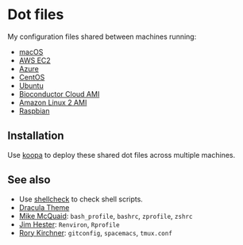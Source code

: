 # Dot files

My configuration files shared between machines running:

- [macOS](https://www.apple.com/macos/)
- [AWS EC2](https://aws.amazon.com/ec2/)
- [Azure](https://azure.microsoft.com/)
- [CentOS](https://www.centos.org/)
- [Ubuntu](https://www.ubuntu.com/)
- [Bioconductor Cloud AMI](https://www.bioconductor.org/help/bioconductor-cloud-ami/)
- [Amazon Linux 2 AMI](https://aws.amazon.com/amazon-linux-2/)
- [Raspbian](https://www.raspbian.org/)

## Installation

Use [koopa](https://github.com/acidgenomics/koopa/) to deploy these shared dot files across multiple machines.

## See also

- Use [shellcheck](https://www.shellcheck.net/) to check shell scripts.
- [Dracula Theme](https://draculatheme.com/)
- [Mike McQuaid](https://github.com/MikeMcQuaid/dotfiles):
  `bash_profile`, `bashrc`, `zprofile`, `zshrc`
- [Jim Hester](https://github.com/jimhester/dotfiles):
  `Renviron`, `Rprofile`
- [Rory Kirchner](https://github.com/roryk/dotfiles):
  `gitconfig`, `spacemacs`, `tmux.conf`
